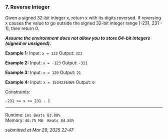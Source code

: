 ### 7. Reverse Integer

Given a signed 32-bit integer x, return x with its digits reversed. If reversing x causes the value to go outside the signed 32-bit integer range [-231, 231 - 1], then return 0.

***Assume the environment does not allow you to store 64-bit integers (signed or unsigned).***

**Example 1:**
Input: `x = 123`
Output: `321`

**Example 2:**
Input: `x = -123`
Output: `-321`

**Example 3:**
Input: `x = 120`
Output: `21`

**Example 4:**
Input: `x = 1534236469`
Output: `0`

Constraints:

`-231 <= x <= 231 - 1`

---
Runtime: `1ms Beats 83.88%`   
Memory: `40.75 MB  Beats 84.83%`

*submitted at Mar 29, 2025 22:47*

